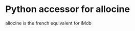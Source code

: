 Python accessor for allocine
============================

allocine is the french equivalent for iMdb
